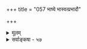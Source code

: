 +++
title = "057 भाष्ये भास्वत्प्रभादौ"

+++
<details><summary>मूलम्</summary>

भाष्ये भास्वत्प्रभादौ प्रतिहतिबह(हु)लीभावपूर्वं यदुक्तं तेन स्रोतस्समाधिं परमतनयतः प्राहुरेके प्रभायाम् ।  
वस्तुन्यस्ते विकल्पे स्फुटविघटनयोर्वेक्तुराप्तस्य वाचोस्तात्पर्यं तर्कमानानुगुणमधिगुणैश्चिन्त्यमन्तेवसद्भिः ॥ ५७ ॥
</details>

<details><summary>सर्वाङ्कषा - ५७</summary>

अत्र पक्षान्तरमाशङ्क्य भाष्य इत्यादिना । **भाष्ये** = श्रीभाष्ये, भास्वत्प्रभादौ -सूर्यकिरणादौ **प्रतिहतिबहुलीभावपूर्वम्** = सूर्यकिरणस्य हस्तादिना प्रतिहतिः, तत्प्रयुक्तश्च बहुलीभावः इत्येतत्पूर्वकं **यत्** = प्रसरणम् उक्तम्; तेन प्रसरणाभिधानेन **एके** = केचन सयूथ्याः **प्रभायाम्** = प्रभायाः स्वरूपविषये **परमतनयतः** =सांख्यमतन्यायेन स्रोतः **समाधिम्** = प्रवाहप्रक्रियाम् आहुः । जलं यथा वा प्रवहत् क्रमशः क्षीणं भवति, तथैव प्रभायाः प्रसरणं प्रवाहरूपमाहुः । नो चेत् प्रभायाः प्रतिघातः, संकोचविकासादिकं च दुर्घटं भवेत् । एवञ्च प्रभा प्रभावान् इति स्वतन्त्रं पदार्थद्वयम् इति कथम्? 

तर्ह्यस्तु पक्षद्वयमपि, का हानिः ? इति चेत् तत्राह - वस्तुनीत्यादि । वस्तुनि विकल्पे **अस्ते** = निरस्ते सति, **स्फुटविघटनयोः** = स्पष्टविरोधयोः आप्तस्य वक्तुः **वाचोः** = वचनयोः, तात्पर्यम्, **अधिगुणैः** = अधिगतप्रज्ञाविवेकविनयादिसद्गुणैः **अन्तेवसद्भिः** = शिष्यैः **तर्कमानानुगुणम्** = तर्कसहितप्रमाणानुगुणं यथा, तथा तात्पर्यम् **चिन्त्यम्** = आलोचनीयम् । अयं भावः - 'क्रिया विकल्प्यते, न तु वस्तु' इति न्यायः प्रसिद्धः । अतः परस्परविरुद्धौ पक्षौ कथं समानतया अङ्गीकर्तुं शक्यौ । क्रियाविषये विकल्पसंभवेऽपि वस्तुनि न संभवः । अन्यतरपक्षस्य परित्याग एव भवत्विति न वक्तुं शक्यम्; उभयोरपि पक्षयोराप्तोक्तत्वात् । अतस्तात्पर्यभेदात्कथंचित् समन्वयः कर्तव्यः । अन्ततः, 'परमतमनुसृत्य तथोक्तम्' इत्येवं कल्पनया वा विरोधः परिहरणीयः ॥ 

तर्कमानानुगुणमित्यत्र तर्कमानेत्यत्र न द्वंद्वः । तर्कस्य प्रमाणानुग्राहकमात्रत्वेन, प्रमाणत्वाभावात् । तर्कानुगृहीतमानानुगुणमित्येवार्थः । आरोपात्मकस्य तर्कस्य प्रमाणत्वासंभवात् । ननु तर्हि ' प्रमाणतर्कानुगुणम्' इति सर्वार्थसिद्धिवचनं कथमिति चेत् ? किं मन्यसे त्वमत्र महात्मन् ! जानाम्युपहासम् । किन्तु 

अतः 

[[107]]

[ दीपज्वालायाः स्वरूपम् ] 

58. प्राच्ये स्नेहादिनाशे चरम इव दृढोऽनन्तरं दीपनाशः 

सामग्र्यन्याऽन्यकार्यं जनयति च न चानेकदीपप्रतीतिः । 



[[1]]

भवद्दृष्ट्या ‘तर्कप्रमाणानुगुणम्' इति खलु वक्तव्यम्, न तु 'प्रमाणतर्कानुगुणम्' इति । 'तर्कमान' पदयोः यथाकथञ्चित्, तर्कानुगुणमानपरत्वसंभवः, न तथात्र वक्तुं शक्यम् । प्रमाणानुग्राहकतर्कपरत्वे हि तर्कस्य प्राधान्यमवर्जनीयम् । अतश्च तर्कस्यार्थनिश्चायकत्वसिद्धिरप्यवर्जनीयेति चेत्, तर्हि प्रमाणतर्केति वा कथं द्वंद्व : ? अल्पाच्तरं हि पूर्वं वक्तव्यम् । न च अभ्यर्हितं पूर्वमिति कुतो न भवेत् इति चेत्, तर्हि प्रमाणस्य तर्कापेक्षयाभ्यर्हितत्वमावश्यकम् । अतश्च प्राधान्याप्राधान्यस्वरूपविवेचनकेशपरिणामभूतमिदं साङ्कर्यम् । चक्षुषा रूपग्रहणे हि आलोकस्यानिवार्यता वर्तते । न हि तावता रूपग्रहणे आलोकस्यैव प्राधान्यं वक्तुं शक्यम् । अथ सन्त्यनेकानि कारणान्येकस्य कार्यस्य । तेषु कंस्य प्राधान्यं विविच्य वक्तुं शक्यमिति चेत्; प्रतीत्यसमुदयवादमुपक्षिपसि त्वम् । तत्तु पूर्वमेव (पु. 59 ) परिशीलितम् । किमधिकोक्तया ? आचार्यवर्यैरेवाग्रे (बुद्धि. 43, 60) ‘मानप्रत्यूहघाती' इति प्रमाणानां प्रामाण्यविरोधिशङ्कादिनिरासकस्तर्क इति प्रमाणसंरक्षकत्वमेवोक्तं तर्कस्य, न तु स्वयं प्रमाणत्वम् । ‘प्रमाणानुग्राहकस्तर्कः' इत्यस्याप्ययमेवार्थ इति विषयसिद्धिः प्रमाणैरेव । मानवस्य विचारप्रियत्वात्, अस्ति तर्कस्य महत् स्थानमिति सूचयितुमेवाचार्यैः 'तर्कमानानुगुणम्' ‘प्रमाणतर्कानुगुणम्' इत्याद्युक्तमिति तर्कः क्वचिदपि विषये न स्वतः प्रमाणमित्यवगन्तव्यम् । किं वृथाशब्दवर्धनेन ! 'मानाधीना मेयसिद्धिः ' । मानानि च प्रत्यक्षानुमानागमाः इत्येव सिद्धान्तः । अतः तर्कः मानानुग्राहकः, न मानम् । बौद्धैः तर्कस्य स्वातन्त्र्याङ्गीकारादेव ते ' हैतुकाः संवृत्ताः ॥ 

वस्तुतस्तु त्तर्कः, दुस्तर्कश्चेति तर्को द्विविधः प्रमाणानुग्राहकस्तर्कः सत्तर्कः । प्रमाणाननुग्राहकः उच्छृङ्गलस्तर्कः दुस्तर्कः, कुतर्क इत्यादिशब्दैः व्यवह्रियते । ननु तर्कानुगृहीतमेव प्रमाणं प्रमाणं भवति, प्रमाणानुगुण एव सत्तर्क इति चेदन्योन्याश्रये पर्यसानमिति का गतिरिति चेत्, महानयं विचारः । तर्कप्रकरण एव (बुद्धि. 60) विचारयामः, सह्यताम् । विषयानुरोधी सत्तर्कः, तदननुरोधी दुस्तर्क इति सारो गृह्यताम् ॥ 

अत्र आप्तस्य वक्तुः इत्येकवचनेन, वाचोः इति द्विवचनेन च, एकस्यैव वचनयोः परस्परविरोधे, अन्यतराप्रामाण्यं यथा न वक्तुं शक्यम्, किन्तु विषयभेदादिना निर्वाहः, उभयोरपि एकेनैवोक्तत्वात्, तथा वक्तृभेदेऽपि, उभयोरपि प्रामाणिकत्वेऽन्यतराप्रामाण्यं न वक्तुं शक्यम्, किन्तु अधिकारिभेदेन, अवस्थाभेदेन, कालभेदेन वा कथञ्चिन्नयनमेव वरम् । न तु महतां विषये अपचारः कर्तव्यः इति शिक्षयितुमत्राचार्यैरेवमनुगृहीतमिति ज्ञेयम् । अत एव 'धर्मस्य तत्त्वं निहितं गुहायाम्' इतिवत् 'तत्त्वस्य तत्त्वं निहितं गुहायाम्' इत्याद्यपि पठितव्यम् ॥ ५७ ॥
</details>
